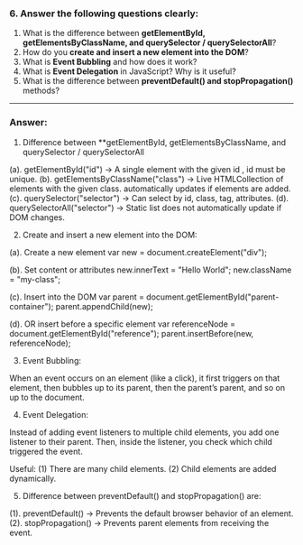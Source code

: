 
### 6. Answer the following questions clearly:

1. What is the difference between **getElementById, getElementsByClassName, and querySelector / querySelectorAll**?
2. How do you **create and insert a new element into the DOM**?
3. What is **Event Bubbling** and how does it work?
4. What is **Event Delegation** in JavaScript? Why is it useful?
5. What is the difference between **preventDefault() and stopPropagation()** methods?

---

### Answer:


1. Difference between **getElementById, getElementsByClassName, and querySelector / querySelectorAll

(a). getElementById("id") -> A single element with the given id , id must be unique.
(b). getElementsByClassName("class") -> Live HTMLCollection of elements with the given class. automatically updates if elements are added.
(c). querySelector("selector") -> Can select by id, class, tag, attributes.
(d). querySelectorAll("selector") -> Static list does not automatically update if DOM changes.




2. Create and insert a new element into the DOM:
   
(a). Create a new element
var new = document.createElement("div");

(b). Set content or attributes
new.innerText = "Hello World";
new.className = "my-class";

(c). Insert into the DOM
var parent = document.getElementById("parent-container");
parent.appendChild(new);  

(d). OR insert before a specific element
var referenceNode = document.getElementById("reference");
parent.insertBefore(new, referenceNode);




3. Event Bubbling:
   
When an event occurs on an element (like a click), it first triggers on that element, then bubbles up to its parent, then the parent’s parent, and so on up to the document.



4. Event Delegation:

Instead of adding event listeners to multiple child elements, you add one listener to their parent. Then, inside the listener, you check which child triggered the event.

Useful:
(1) There are many child elements.
(2) Child elements are added dynamically.



5. Difference between preventDefault() and stopPropagation() are:

(1). preventDefault() -> Prevents the default browser behavior of an element.
(2). stopPropagation() -> Prevents parent elements from receiving the event.
